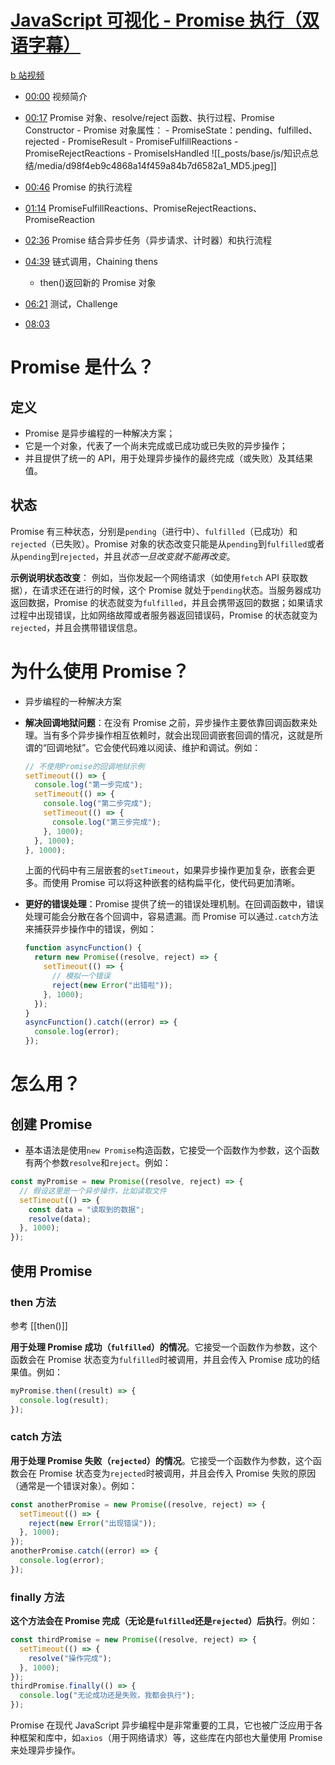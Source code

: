 # [JavaScript 可视化 - Promise 执行（双语字幕）](https://www.youtube.com/watch?v=Xs1EMmBLpn4&ab_channel=LydiaHallie)

[b 站视频](https://www.bilibili.com/video/BV1bD421V756/?spm_id_from=333.999.0.0&vd_source=22af953ea4c09540ad1966711a2d53f0)

- [00:00](https://www.bilibili.com/video/BV1bD421V756/?t=0.621977#t=0.62) 视频简介
- [00:17](https://www.bilibili.com/video/BV1bD421V756/?t=17.850659#t=17.85) Promise 对象、resolve/reject 函数、执行过程、Promise Constructor - Promise 对象属性： - PromiseState：pending、fulfilled、rejected - PromiseResult - PromiseFulfillReactions - PromiseRejectReactions - PromiseIsHandled
  ![[_posts/base/js/知识点总结/media/d98f4eb9c4868a14f459a84b7d6582a1_MD5.jpeg]]

- [00:46](https://www.bilibili.com/video/BV1bD421V756/?t=46.84439#t=46.84) Promise 的执行流程
- [01:14](https://www.bilibili.com/video/BV1bD421V756/?t=74.072898#t=01:14.07) PromiseFulfillReactions、PromiseRejectReactions、PromiseReaction
- [02:36](https://www.bilibili.com/video/BV1bD421V756/?t=156.385124#t=02:36.39) Promise 结合异步任务（异步请求、计时器）和执行流程
- [04:39](https://www.bilibili.com/video/BV1bD421V756/?t=279.852953#t=04:39.85) 链式调用，Chaining thens
  - then()返回新的 Promise 对象
- [06:21](https://www.bilibili.com/video/BV1bD421V756/?t=381.752097#t=06:21.75) 测试，Challenge
- [08:03](https://www.bilibili.com/video/BV1bD421V756/?t=483.39819#t=08:03.40)

# Promise 是什么？

## 定义

- Promise 是异步编程的一种解决方案；
- 它是一个对象，代表了一个尚未完成或已成功或已失败的异步操作；
- 并且提供了统一的 API，用于处理异步操作的最终完成（或失败）及其结果值。

## 状态

Promise 有三种状态，分别是`pending`（进行中）、`fulfilled`（已成功）和`rejected`（已失败）。Promise 对象的状态改变只能是从`pending`到`fulfilled`或者从`pending`到`rejected`，并且*状态一旦改变就不能再改变*。

**示例说明状态改变**：
例如，当你发起一个网络请求（如使用`fetch` API 获取数据），在请求还在进行的时候，这个 Promise 就处于`pending`状态。当服务器成功返回数据，Promise 的状态就变为`fulfilled`，并且会携带返回的数据；如果请求过程中出现错误，比如网络故障或者服务器返回错误码，Promise 的状态就变为`rejected`，并且会携带错误信息。

# 为什么使用 Promise？

- 异步编程的一种解决方案

- **解决回调地狱问题**：在没有 Promise 之前，异步操作主要依靠回调函数来处理。当有多个异步操作相互依赖时，就会出现回调嵌套回调的情况，这就是所谓的“回调地狱”。它会使代码难以阅读、维护和调试。例如：
  ```javascript
  // 不使用Promise的回调地狱示例
  setTimeout(() => {
    console.log("第一步完成");
    setTimeout(() => {
      console.log("第二步完成");
      setTimeout(() => {
        console.log("第三步完成");
      }, 1000);
    }, 1000);
  }, 1000);
  ```
  上面的代码中有三层嵌套的`setTimeout`，如果异步操作更加复杂，嵌套会更多。而使用 Promise 可以将这种嵌套的结构扁平化，使代码更加清晰。

- **更好的错误处理**：Promise 提供了统一的错误处理机制。在回调函数中，错误处理可能会分散在各个回调中，容易遗漏。而 Promise 可以通过`.catch`方法来捕获异步操作中的错误，例如：
  ```javascript
  function asyncFunction() {
    return new Promise((resolve, reject) => {
      setTimeout(() => {
        // 模拟一个错误
        reject(new Error("出错啦"));
      }, 1000);
    });
  }
  asyncFunction().catch((error) => {
    console.log(error);
  });
  ```

# 怎么用？

## 创建 Promise

  - 基本语法是使用`new Promise`构造函数，它接受一个函数作为参数，这个函数有两个参数`resolve`和`reject`。例如：
  ```javascript
  const myPromise = new Promise((resolve, reject) => {
    // 假设这里是一个异步操作，比如读取文件
    setTimeout(() => {
      const data = "读取到的数据";
      resolve(data);
    }, 1000);
  });
  ```

## 使用 Promise

### then 方法
参考 [[then()]]

**用于处理 Promise 成功（`fulfilled`）的情况**。它接受一个函数作为参数，这个函数会在 Promise 状态变为`fulfilled`时被调用，并且会传入 Promise 成功的结果值。例如：
  
  ```javascript
  myPromise.then((result) => {
    console.log(result);
  });
  ```
  
### catch 方法
  
**用于处理 Promise 失败（`rejected`）的情况**。它接受一个函数作为参数，这个函数会在 Promise 状态变为`rejected`时被调用，并且会传入 Promise 失败的原因（通常是一个错误对象）。例如：
  ```javascript
  const anotherPromise = new Promise((resolve, reject) => {
    setTimeout(() => {
      reject(new Error("出现错误"));
    }, 1000);
  });
  anotherPromise.catch((error) => {
    console.log(error);
  });
  ```

### finally 方法

**这个方法会在 Promise 完成（无论是`fulfilled`还是`rejected`）后执行**。例如：
  ```javascript
  const thirdPromise = new Promise((resolve, reject) => {
    setTimeout(() => {
      resolve("操作完成");
    }, 1000);
  });
  thirdPromise.finally(() => {
    console.log("无论成功还是失败，我都会执行");
  });
  ```

Promise 在现代 JavaScript 异步编程中是非常重要的工具，它也被广泛应用于各种框架和库中，如`axios`（用于网络请求）等，这些库在内部也大量使用 Promise 来处理异步操作。
